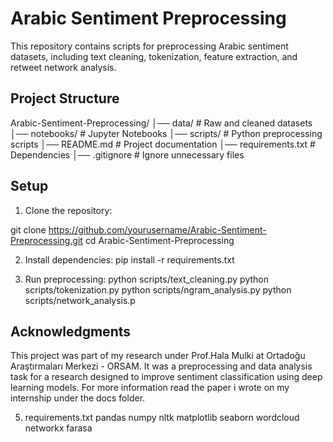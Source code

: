 # Arabic Sentiment Preprocessing

This repository contains scripts for preprocessing Arabic sentiment datasets, including text cleaning, tokenization, feature extraction, and retweet network analysis.

## Project Structure
Arabic-Sentiment-Preprocessing/ │── data/ # Raw and cleaned datasets │── notebooks/ # Jupyter Notebooks │── scripts/ # Python preprocessing scripts │── README.md # Project documentation │── requirements.txt # Dependencies │── .gitignore # Ignore unnecessary files


## Setup
1. Clone the repository:

git clone https://github.com/yourusername/Arabic-Sentiment-Preprocessing.git cd Arabic-Sentiment-Preprocessing

2. Install dependencies:
pip install -r requirements.txt

3. Run preprocessing:
python scripts/text_cleaning.py python scripts/tokenization.py python scripts/ngram_analysis.py python scripts/network_analysis.p


## Acknowledgments
This project was part of my research under Prof.Hala Mulki at Ortadoğu Araştırmaları Merkezi - ORSAM. It was a preprocessing and data analysis task for a research designed to improve sentiment classification using deep learning models. For more information read the paper i wrote on my internship under the docs folder. 

5. requirements.txt
pandas
numpy
nltk
matplotlib
seaborn
wordcloud
networkx
farasa
